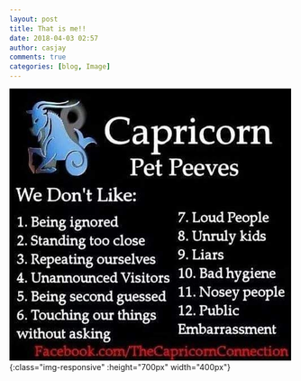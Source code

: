 ```yaml
---
layout: post
title: That is me!!
date: 2018-04-03 02:57
author: casjay
comments: true
categories: [blog, Image]
---
```


![Image](https://raw.githubusercontent.com/malaks-us/jason/master/wp-content/uploads/2018/04/wp-15227386486876832524395644791992.jpg){:class="img-responsive" :height="700px" width="400px"}  
